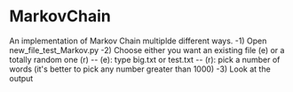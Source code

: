 # MarkovChain
An implementation of Markov Chain multiplde different ways.
-1) Open new_file_test_Markov.py
-2) Choose either you want an existing file (e) or a totally random one (r)
-- (e): type big.txt or test.txt
-- (r): pick a number of words (it's better to pick any number greater than 1000)
-3) Look at the output
